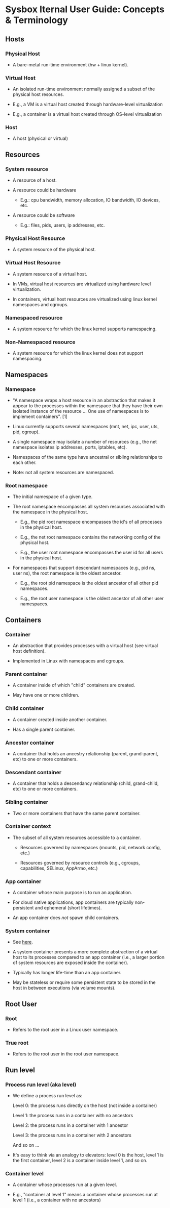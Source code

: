 # Sysbox Iternal User Guide: Concepts & Terminology

## Hosts

### Physical Host

-   A bare-metal run-time environment (hw + linux kernel).

### Virtual Host

-   An isolated run-time environment normally assigned a subset of the
    physical host resources.

-   E.g., a VM is a virtual host created through hardware-level virtualization

-   E.g., a container is a virtual host created through OS-level virtualization

### Host

-   A host (physical or virtual)

## Resources

### System resource

-   A resource of a host.

-   A resource could be hardware

    -   E.g.: cpu bandwidth, memory allocation, IO bandwidth, IO devices, etc.

-   A resource could be software

    -   E.g.: files, pids, users, ip addresses, etc.

### Physical Host Resource

-   A system resource of the physical host.

### Virtual Host Resource

-   A system resource of a virtual host.

-   In VMs, virtual host resources are virtualized using
    hardware level virtualization.

-   In containers, virtual host resources are virtualized
    using linux kernel namespaces and cgroups.

### Namespaced resource

-   A system resource for which the linux kernel supports namespacing.

### Non-Namespaced resource

-   A system resource for which the linux kernel does not support
    namespacing.

## Namespaces

### Namespace

-   "A namespace wraps a host resource in an abstraction that makes it
    appear to the processes within the namespace that they have their
    own isolated instance of the resource ... One use of namespaces is
    to implement containers". [1]

-   Linux currently supports several namespaces (mnt, net, ipc, user,
    uts, pid, cgroup).

-   A single namespace may isolate a number of resources (e.g., the
    net namespace isolates ip addresses, ports, iptables, etc).

-   Namespaces of the same type have ancestral or sibling
    relationships to each other.

-   Note: not all system resources are namespaced.

### Root namespace

-   The initial namespace of a given type.

-   The root namespace encompasses all system resources associated
    with the namespace in the physical host.

    -   E.g., the pid root namespace encompasses the id's of all
        processes in the physical host.

    -   E.g., the net root namespace contains the networking
        config of the physical host.

    -   E.g., the user root namespace encompasses the user id for all
        users in the physical host.

-   For namespaces that support descendant namespaces (e.g.,
    pid ns, user ns), the root namespace is the oldest ancestor.

    -   E.g., the root pid namespace is the oldest ancestor of all other
        pid namespaces.

    -   E.g., the root user namespace is the oldest ancestor of all other
        user namespaces.

## Containers

### Container

-   An abstraction that provides processes with a virtual host (see
    virtual host definition).

-   Implemented in Linux with namespaces and cgroups.

### Parent container

-   A container inside of which "child" containers are created.

-   May have one or more children.

### Child container

-   A container created inside another container.

-   Has a single parent container.

### Ancestor container

-   A container that holds an ancestry relationship (parent,
    grand-parent, etc) to one or more containers.

### Descendant container

-   A container that holds a descendancy relationship (child,
    grand-child, etc) to one or more containers.

### Sibling container

-   Two or more containers that have the same parent container.

### Container context

-   The subset of all system resources accessible to a container.

    -   Resources governed by namespaces (mounts, pid, network config, etc.)

    -   Resources governed by resource controls (e.g., cgroups,
        capabilities, SELinux, AppArmo, etc.)

### App container

-   A container whose main purpose is to run an application.

-   For cloud native applications, app containers are typically
    non-persistent and ephemeral (short lifetimes).

-   An app container does _not_ spawn child containers.

### System container

-   See [here](https://github.com/nestybox/nestybox/blob/master/tech/system-containers.md).

-   A system container presents a more complete abstraction of a virtual
    host to its processes compared to an app container (i.e., a larger
    portion of system resources are exposed inside the container).

-   Typically has longer life-time than an app container.

-   May be stateless or require some persistent state to be stored in
    the host in between executions (via volume mounts).

## Root User

### Root

-   Refers to the root user in a Linux user namespace.

### True root

-   Refers to the root user in the root user namespace.

## Run level

### Process run level (aka level)

-   We define a process run level as:

      Level 0: the process runs directly on the host (not inside a container)

      Level 1: the process runs in a container with no ancestors

      Level 2: the process runs in a container with 1 ancestor

      Level 3: the process runs in a container with 2 ancestors

      And so on ...

-   It's easy to think via an analogy to elevators: level 0 is the
    host, level 1 is the first container, level 2 is a
    container inside level 1, and so on.

### Container level

-   A container whose processes run at a given level.

-   E.g., "container at level 1" means a container whose processes run
    at level 1 (i.e., a container with no ancestors)
